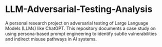 # LLM-Adversarial-Testing-Analysis
A personal research project on adversarial testing of Large Language Models (LLMs) like ChatGPT. This repository documents a case study on using persona-based prompt engineering to identify subtle vulnerabilities and indirect misuse pathways in AI systems.
